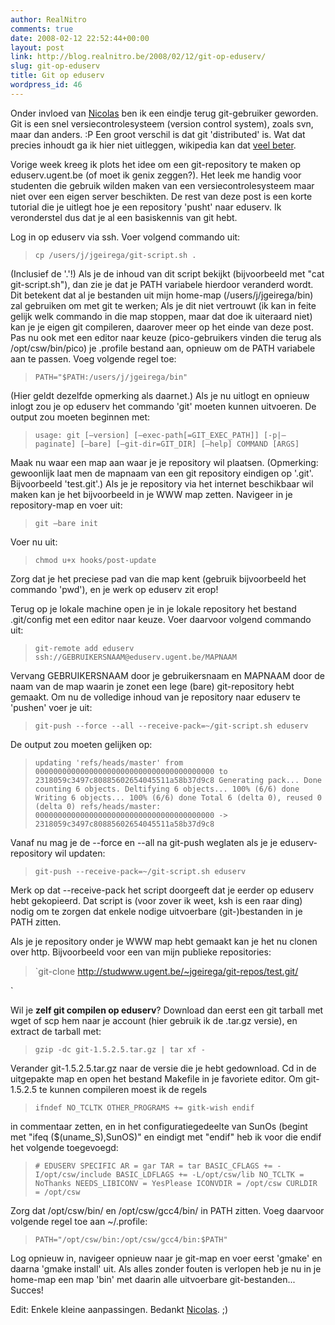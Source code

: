 ```yaml
---
author: RealNitro
comments: true
date: 2008-02-12 22:52:44+00:00
layout: post
link: http://blog.realnitro.be/2008/02/12/git-op-eduserv/
slug: git-op-eduserv
title: Git op eduserv
wordpress_id: 46
---
```


Onder invloed van [Nicolas](http://eikke.com/) ben ik een eindje terug git-gebruiker geworden. Git is een snel versiecontrolesysteem (version control system), zoals svn, maar dan anders. :P Een groot verschil is dat git 'distributed' is. Wat dat precies inhoudt ga ik hier niet uitleggen, wikipedia kan dat [veel beter](http://en.wikipedia.org/wiki/Git_(software)#Characteristics).

Vorige week kreeg ik plots het idee om een git-repository te maken op eduserv.ugent.be (of moet ik genix zeggen?). Het leek me handig voor studenten die gebruik wilden maken van een versiecontrolesysteem maar niet over een eigen server beschikten. De rest van deze post is een korte tutorial die je uitlegt hoe je een repository 'pusht' naar eduserv. Ik veronderstel dus dat je al een basiskennis van git hebt.

Log in op eduserv via ssh. Voer volgend commando uit:

> `cp /users/j/jgeirega/git-script.sh .`

(Inclusief de '.'!) Als je de inhoud van dit script bekijkt (bijvoorbeeld met "cat git-script.sh"), dan zie je dat je PATH variabele hierdoor veranderd wordt. Dit betekent dat al je bestanden uit mijn home-map (/users/j/jgeirega/bin) zal gebruiken om met git te werken; Als je dit niet vertrouwt (ik kan in feite gelijk welk commando in die map stoppen, maar dat doe ik uiteraard niet) kan je je eigen git compileren, daarover meer op het einde van deze post. Pas nu ook met een editor naar keuze (pico-gebruikers vinden die terug als /opt/csw/bin/pico) je .profile bestand aan, opnieuw om de PATH variabele aan te passen. Voeg volgende regel toe:

> `PATH="$PATH:/users/j/jgeirega/bin"`

(Hier geldt dezelfde opmerking als daarnet.) Als je nu uitlogt en opnieuw inlogt zou je op eduserv het commando 'git' moeten kunnen uitvoeren. De output zou moeten beginnen met:

> `usage: git [–version] [–exec-path[=GIT_EXEC_PATH]] [-p|–paginate] [–bare] [–git-dir=GIT_DIR] [–help] COMMAND [ARGS]
> `

Maak nu waar een map aan waar je je repository wil plaatsen. (Opmerking: gewoonlijk laat men de mapnaam van een git repository eindigen op '.git'. Bijvoorbeeld 'test.git'.) Als je je repository via het internet beschikbaar wil maken kan je het bijvoorbeeld in je WWW map zetten. Navigeer in je repository-map en voer uit:

> `git –bare init`

Voer nu uit:

> `chmod u+x hooks/post-update`

Zorg dat je het preciese pad van die map kent (gebruik bijvoorbeeld het commando 'pwd'), en je werk op eduserv zit erop!

Terug op je lokale machine open je in je lokale repository het bestand .git/config met een editor naar keuze. Voer daarvoor volgend commando uit:

> `git-remote add eduserv ssh://GEBRUIKERSNAAM@eduserv.ugent.be/MAPNAAM`

Vervang GEBRUIKERSNAAM door je gebruikersnaam en MAPNAAM door de naam van de map waarin je zonet een lege (bare) git-repository hebt gemaakt. Om nu de volledige inhoud van je repository naar eduserv te 'pushen' voer je uit:

> `git-push --force --all --receive-pack=~/git-script.sh eduserv`

De output zou moeten gelijken op:

> `updating 'refs/heads/master'
> from 0000000000000000000000000000000000000000
> to 2318059c3497c80885602654045511a58b37d9c8
> Generating pack...
> Done counting 6 objects.
> Deltifying 6 objects...
> 100% (6/6) done
> Writing 6 objects...
> 100% (6/6) done
> Total 6 (delta 0), reused 0 (delta 0)
> refs/heads/master: 0000000000000000000000000000000000000000 -> 2318059c3497c80885602654045511a58b37d9c8
> `

Vanaf nu mag je de --force en --all na git-push weglaten als je je eduserv-repository wil updaten:

> `git-push --receive-pack=~/git-script.sh eduserv`

Merk op dat --receive-pack het script doorgeeft dat je eerder op eduserv hebt gekopieerd. Dat script is (voor zover ik weet, ksh is een raar ding) nodig om te zorgen dat enkele nodige uitvoerbare (git-)bestanden in je PATH zitten.

Als je je repository onder je WWW map hebt gemaakt kan je het nu clonen over http. Bijvoorbeeld voor een van mijn publieke repositories:

> `git-clone http://studwww.ugent.be/~jgeirega/git-repos/test.git/

`

Wil je **zelf git compilen op eduserv**? Download dan eerst een git tarball met wget of scp hem naar je account (hier gebruik ik de .tar.gz versie), en extract de tarball met:

> `gzip -dc git-1.5.2.5.tar.gz | tar xf -`

Verander git-1.5.2.5.tar.gz naar de versie die je hebt gedownload. Cd in de uitgepakte map en open het bestand Makefile in je favoriete editor. Om git-1.5.2.5 te kunnen compileren moest ik de regels

> `ifndef NO_TCLTK
> OTHER_PROGRAMS += gitk-wish
> endif
> `

in commentaar zetten, en in het configuratiegedeelte van SunOs (begint met "ifeq ($(uname_S),SunOS)" en eindigt met "endif" heb ik voor die endif het volgende toegevoegd:

> ` # EDUSERV SPECIFIC
> AR = gar
> TAR = tar
> BASIC_CFLAGS += -I/opt/csw/include
> BASIC_LDFLAGS += -L/opt/csw/lib
> NO_TCLTK = NoThanks
> NEEDS_LIBICONV = YesPlease
> ICONVDIR = /opt/csw
> CURLDIR = /opt/csw
> `

Zorg dat /opt/csw/bin/ en /opt/csw/gcc4/bin/ in PATH zitten. Voeg daarvoor volgende regel toe aan ~/.profile:

> `PATH="/opt/csw/bin:/opt/csw/gcc4/bin:$PATH"`

Log opnieuw in, navigeer opnieuw naar je git-map en voer eerst 'gmake' en daarna 'gmake install' uit. Als alles zonder fouten is verlopen heb je nu in je home-map een map 'bin' met daarin alle uitvoerbare git-bestanden... Succes!

Edit: Enkele kleine aanpassingen. Bedankt [Nicolas](http://eikke.com/). ;)